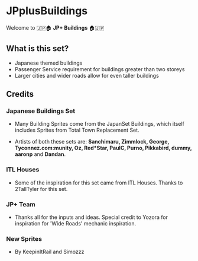 # JPplusBuildings

Welcome to 🇯🇵🏠 **JP+ Buildings** 🏠🇯🇵

## What is this set?

* Japanese themed buildings
* Passenger Service requirement for buildings greater than two storeys
* Larger cities and wider roads allow for even taller buildings

## Credits

### Japanese Buildings Set

* Many Building Sprites come from the JapanSet Buildings, which itself includes Sprites from Total Town Replacement Set. 
  
* Artists of both these sets are:
**Sanchimaru, Zimmlock, George, Tyconnez.com:munity, Oz, Red*Star, PaulC, Purno, Pikkabird, dummy, aaronp** and **Dandan**.

### ITL Houses

* Some of the inspiration for this set came from ITL Houses. Thanks to 2TallTyler for this set. 

### JP+ Team

* Thanks all for the inputs and ideas. Special credit to Yozora for inspiration for 'Wide Roads' mechanic inspiration.

### New Sprites

* By KeepinItRail and Simozzz
